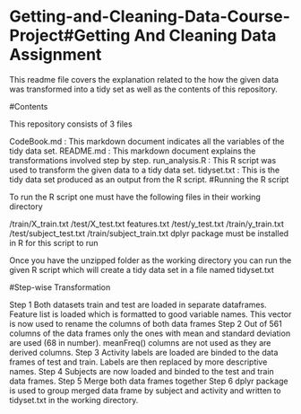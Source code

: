 # Getting-and-Cleaning-Data-Course-Project#Getting And Cleaning Data Assignment

This readme file covers the explanation related to the how the given data was transformed into a tidy set as well as the contents of this repository.

#Contents

This repository consists of 3 files

CodeBook.md : This markdown document indicates all the variables of the tidy data set.
README.md : This markdown document explains the transformations involved step by step.
run_analysis.R : This R script was used to transform the given data to a tidy data set.
tidyset.txt : This is the tidy data set produced as an output from the R script.
#Running the R script

To run the R script one must have the following files in their working directory

/train/X_train.txt
/test/X_test.txt
features.txt
/test/y_test.txt
/train/y_train.txt
/test/subject_test.txt
/train/subject_train.txt
dplyr package must be installed in R for this script to run

Once you have the unzipped folder as the working directory you can run the given R script which will create a tidy data set in a file named tidyset.txt

#Step-wise Transformation

Step 1
Both datasets train and test are loaded in separate dataframes.
Feature list is loaded which is formatted to good variable names.
This vector is now used to rename the columns of both data frames
Step 2
Out of 561 columns of the data frames only the ones with mean and standard deviation are used (68 in number).
meanFreq() columns are not used as they are derived columns.
Step 3
Activity labels are loaded are binded to the data frames of test and train.
Labels are then replaced by more descriptive names.
Step 4
Subjects are now loaded and binded to the test and train data frames.
Step 5
Merge both data frames together
Step 6
dplyr package is used to group merged data frame by subject and activity and written to tidyset.txt in the working directory.
